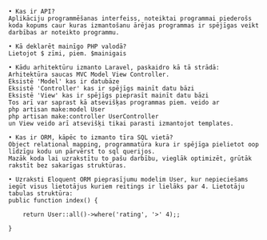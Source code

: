     • Kas ir API?
    Aplikāciju programmēšanas interfeiss, noteiktai programmai piederošs koda kopums caur kuras izmantošanu ārējas programmas ir spējīgas veikt darbības ar noteikto programmu.

    • Kā deklarēt mainīgo PHP valodā?
    Lietojot $ zīmi, piem. $mainigais

    • Kādu arhitektūru izmanto Laravel, paskaidro kā tā strādā:
    Arhitektūra saucas MVC Model View Controller.
    Eksistē 'Model' kas ir datubāze
    Eksistē 'Controller' kas ir spējīgs mainīt datu bāzi
    Eksistē 'View' kas ir spējīgs pieprasīt mainīt datu bāzi
    Tos arī var saprast kā atsevišķas programmas piem. veido ar 
    php artisan make:model User
    php artisan make:controller UserController
    un View veido arī atsevišķi tikai parasti izmantojot templates.

    • Kas ir ORM, kāpēc to izmanto tīra SQL vietā?
    Object relational mapping, programmatūra kura ir spējīga pielietot oop līdzīgu kodu un pārvērst to sql querijos.
    Mazāk koda lai uzrakstītu to pašu darbību, vieglāk optimizēt, grūtāk rakstīt bez sakarīgas struktūras.

    • Uzraksti Eloquent ORM pieprasījumu modelim User, kur nepieciešams iegūt visus lietotājus kuriem reitings ir lielāks par 4. Lietotāju tabulas struktūra:
    public function index() {

        return User::all()->where('rating', '>' 4);;

    }